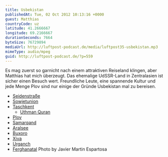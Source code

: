 ```yaml
---
title: Usbekistan
publishedAt: Tue, 02 Oct 2012 10:13:16 +0000
guest: Matthias
countryCode: uz
latitude: 41.2666667
longitude: 69.2166667
durationSeconds: 7664
byteSize: 76729894
mediaUrl: http://luftpost-podcast.de/media/luftpost35-usbekistan.mp3
mimeType: audio/mpeg
guid: http://luftpost-podcast.de/?p=559
---
```


Es mag zuerst so garnicht nach einem attraktiven Reiseland klingen, aber Matthias hat mich überzeugt. Das ehemalige UdSSR-Land in Zentralasien ist sicher einen Besuch wert. Freundliche Leute, eine spannende Kultur und jede Menge Plov sind nur einige der Gründe Usbekistan mal zu bereisen. 
* [Seidenstraße](http://de.wikipedia.org/wiki/Seidenstra%C3%9Fe)
* [Sowjetunion](http://de.wikipedia.org/wiki/Sovjetunion)
* [Taschkent](http://de.wikipedia.org/wiki/Taschkent)  
   * [Uthman Quran](http://en.wikipedia.org/wiki/Uthman%5FQuran)
* [Plov](http://de.wikipedia.org/wiki/Pilaw)
* [Samarqand](http://de.wikipedia.org/wiki/Samarkand)
* [Aralsee](http://de.wikipedia.org/wiki/Aralsee)
* [Buxoro](http://de.wikipedia.org/wiki/Bukhara)
* [Xiva](http://de.wikipedia.org/wiki/Khiva)
* [Urganch](http://de.wikipedia.org/wiki/Urgench)
* [Ferghanatal](http://de.wikipedia.org/wiki/Ferghanatal)
Photo by Javier Martin Espartosa
